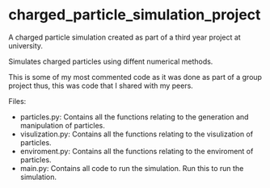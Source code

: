 # charged_particle_simulation_project

A charged particle simulation created as part of a third year project at university.

Simulates charged particles using diffent numerical methods.

This is some of my most commented code as it was done as part of a group project thus, this was code that I shared with my peers.

Files:
- particles.py: Contains all the functions relating to the generation and manipulation of particles.
- visulization.py: Contains all the functions relating to the visulization of particles.
- enviroment.py: Contains all the functions relating to the enviroment of particles.
- main.py: Contains all code to run the simulation. Run this to run the simulation.
